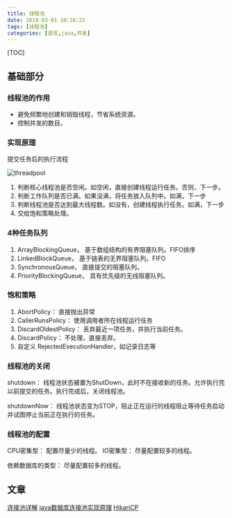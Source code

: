 ```yaml
---
title: 线程池
date: 2019-03-01 10:10:23
tags: [线程池]
categories: [语言,java,并发]
---
```


[TOC]

<!--more-->

## 基础部分

### 线程池的作用

- 避免频繁地创建和销毁线程，节省系统资源。
- 控制并发的数目。

### 实现原理

提交任务后的执行流程

![threadpool](/images/线程池/2d28dc11.png "threadpool")

1. 判断核心线程池是否空闲。如空闲，直接创建线程运行任务。否则，下一步。
2. 判断工作队列是否已满。如果没满，将任务放入队列中。如满，下一步
3. 判断线程池是否达到最大线程数。如没有，创建线程执行任务。如满，下一步
4. 交给饱和策略处理。

### 4种任务队列

1. ArrayBlockingQueue， 基于数组结构的有界阻塞队列。FIFO排序
2. LinkedBlockQueue， 基于链表的无界阻塞队列。FIFO
3. SynchronousQueue， 直接提交的阻塞队列。
4. PriorityBlockingQueue， 具有优先级的无线阻塞队列。

### 饱和策略

1. AbortPolicy： 直接抛出异常
2. CallerRunsPolicy： 使用调用者所在线程运行任务
3. DiscardOldestPolicy： 丢弃最近一项任务，并执行当前任务。
4. DiscardPolicy： 不处理，直接丢弃。
5. 自定义 RejectedExecutionHandler，如记录日志等

### 线程池的关闭

shutdown： 线程池状态被置为ShutDown，此时不在接收新的任务。允许执行完以前提交的任务。执行完成后，关闭线程池。

shutdownNow： 线程池状态变为STOP，阻止正在运行的线程阻止等待任务启动并试图停止当前正在执行的任务。

### 线程池的配置

CPU密集型： 配置尽量少的线程。
IO密集型： 尽量配置较多的线程。

依赖数据库的类型： 尽量配置较多的线程。



## 文章

[连接池详解](http://blog.csdn.net/u012152619/article/details/46287419) 
[java数据库连接池实现原理](http://blog.csdn.net/frightingforambition/article/details/25464129)
[HikariCP](http://blog.didispace.com/Springboot-2-0-HikariCP-default-reason)
